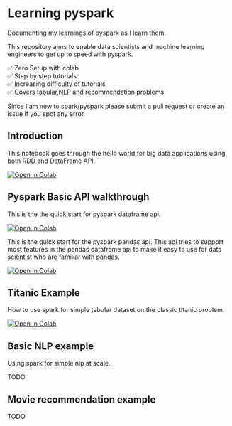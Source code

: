 # Learning pyspark

Documenting my learnings of pyspark as I learn them.

This repository aims to enable data scientists and machine learning engineers to get up to speed with pyspark.

✅ Zero Setup with colab\
✅ Step by step tutorials\
✅ Increasing difficulty of tutorials\
✅ Covers tabular,NLP and recommendation problems


Since I am new to spark/pyspark please submit a pull request or create an issue if you spot any error.

## Introduction

This notebook goes through the hello world for big data applications using both RDD and DataFrame API.

[![Open In Colab](https://colab.research.google.com/assets/colab-badge.svg)](https://colab.research.google.com/github/garyongguanjie/learning-pyspark/blob/master/introduction.ipynb)

## Pyspark Basic API walkthrough

This is the the quick start for pyspark dataframe api.

[![Open In Colab](https://colab.research.google.com/assets/colab-badge.svg)](https://colab.research.google.com/github/garyongguanjie/learning-pyspark/blob/master/quickstart_df.ipynb)


This is the quick start for the pyspark pandas api. This api tries to support most features in the pandas dataframe api to make it easy to use for data scientist who are familiar with pandas.

[![Open In Colab](https://colab.research.google.com/assets/colab-badge.svg)](https://colab.research.google.com/github/garyongguanjie/learning-pyspark/blob/master/quickstart_ps.ipynb)

## Titanic Example

How to use spark for simple tabular dataset on the classic titanic problem.

[![Open In Colab](https://colab.research.google.com/assets/colab-badge.svg)](https://colab.research.google.com/github/garyongguanjie/learning-pyspark/blob/master/titanic-example.ipynb)

## Basic NLP example

Using spark for simple nlp at scale.

TODO

## Movie recommendation example

TODO
